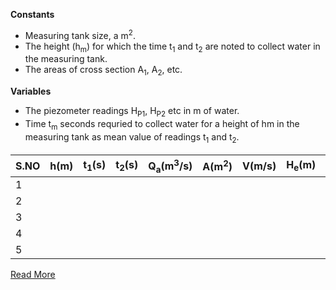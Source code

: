 **Constants**
- Measuring tank size, a m<sup>2</sup>. 
- The height (h<sub>m</sub>) for which the time t<sub>1</sub> and t<sub>2</sub> are noted to collect water in the measuring tank.
- The areas of cross section A<Sub>1</sub>, A<sub>2</sub>, etc.

**Variables** 

  - The piezometer readings H<sub>P1</sub>, H<sub>P2</sub> etc in m of water. 
- Time t<sub>m</sub> seconds requried to collect water for a height of hm in the measuring tank as mean value of readings t<sub>1</sub> and t<sub>2</sub>.

|S.NO|h(m)|t<sub>1</sub>(s)|t<sub>2</sub>(s)|Q<sub>a</sub>(m<sup>3</sup>/s)|A(m<sup>2</sup>)|V(m/s)|H<sub>e</sub>(m)|H<sub>p</sub>(m)|Total|
|----|----|----|----|----|----|----|----|----|----|
| 1  |    |    |    |    |    |    |    |    |    |
| 2  |    |    |    |    |    |    |    |    |    |
| 3  |    |    |    |    |    |    |    |    |    |
| 4  |    |    |    |    |    |    |    |    |    |
| 5  |    |    |    |    |    |    |    |    |    |

[Read More](docs/1.Bernoullis_experiment.pdf)
